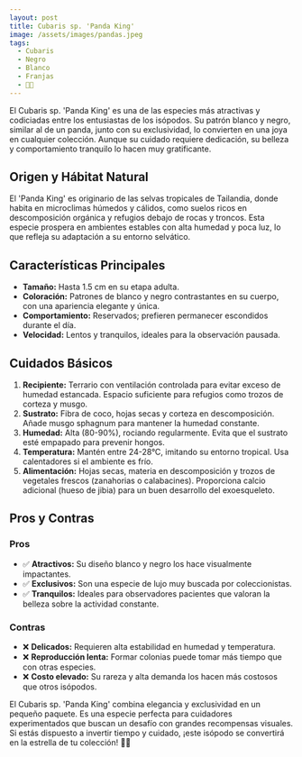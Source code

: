```yaml
---
layout: post
title: Cubaris sp. 'Panda King'
image: /assets/images/pandas.jpeg
tags:
  - Cubaris
  - Negro
  - Blanco
  - Franjas
  - 🤑🤑
---
```


El Cubaris sp. 'Panda King' es una de las especies más atractivas y codiciadas entre los entusiastas de los isópodos. Su patrón blanco y negro, similar al de un panda, junto con su exclusividad, lo convierten en una joya en cualquier colección. Aunque su cuidado requiere dedicación, su belleza y comportamiento tranquilo lo hacen muy gratificante.

## Origen y Hábitat Natural
El 'Panda King' es originario de las selvas tropicales de Tailandia, donde habita en microclimas húmedos y cálidos, como suelos ricos en descomposición orgánica y refugios debajo de rocas y troncos. Esta especie prospera en ambientes estables con alta humedad y poca luz, lo que refleja su adaptación a su entorno selvático.

## Características Principales
- **Tamaño:** Hasta 1.5 cm en su etapa adulta.
- **Coloración:** Patrones de blanco y negro contrastantes en su cuerpo, con una apariencia elegante y única.
- **Comportamiento:** Reservados; prefieren permanecer escondidos durante el día.
- **Velocidad:** Lentos y tranquilos, ideales para la observación pausada.

## Cuidados Básicos
1. **Recipiente:** Terrario con ventilación controlada para evitar exceso de humedad estancada. Espacio suficiente para refugios como trozos de corteza y musgo.
2. **Sustrato:** Fibra de coco, hojas secas y corteza en descomposición. Añade musgo sphagnum para mantener la humedad constante.
3. **Humedad:** Alta (80-90%), rociando regularmente. Evita que el sustrato esté empapado para prevenir hongos.
4. **Temperatura:** Mantén entre 24-28°C, imitando su entorno tropical. Usa calentadores si el ambiente es frío.
5. **Alimentación:** Hojas secas, materia en descomposición y trozos de vegetales frescos (zanahorias o calabacines). Proporciona calcio adicional (hueso de jibia) para un buen desarrollo del exoesqueleto.

## Pros y Contras
### Pros
- ✅ **Atractivos:** Su diseño blanco y negro los hace visualmente impactantes.
- ✅ **Exclusivos:** Son una especie de lujo muy buscada por coleccionistas.
- ✅ **Tranquilos:** Ideales para observadores pacientes que valoran la belleza sobre la actividad constante.

### Contras
- ❌ **Delicados:** Requieren alta estabilidad en humedad y temperatura.
- ❌ **Reproducción lenta:** Formar colonias puede tomar más tiempo que con otras especies.
- ❌ **Costo elevado:** Su rareza y alta demanda los hacen más costosos que otros isópodos.

El Cubaris sp. 'Panda King' combina elegancia y exclusividad en un pequeño paquete. Es una especie perfecta para cuidadores experimentados que buscan un desafío con grandes recompensas visuales. Si estás dispuesto a invertir tiempo y cuidado, ¡este isópodo se convertirá en la estrella de tu colección! 🐼✨